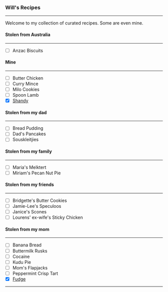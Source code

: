 ### Will's Recipes
---
Welcome to my collection of curated recipes. Some are even mine.
#### Stolen from Australia
---
- [ ] Anzac Biscuits
#### Mine
---
- [ ] Butter Chicken
- [ ] Curry Mince
- [ ] Milo Cookies
- [ ] Spoon Lamb
- [x] [Shandy](/src/Shandy.md)
#### Stolen from my dad
---
- [ ] Bread Pudding
- [ ] Dad's Pancakes
- [ ] Souskleitjies
#### Stolen from my family
---
- [ ] Maria's Melktert
- [ ] Miriam's Pecan Nut Pie
#### Stolen from my friends
---
- [ ] Bridgette's Butter Cookies
- [ ] Jamie-Lee's Speculoos
- [ ] Janice's Scones
- [ ] Lourens' ex-wife's Sticky Chicken
#### Stolen from my mom
---
- [ ] Banana Bread
- [ ] Buttermilk Rusks
- [ ] Cocaine
- [ ] Kudu Pie
- [ ] Mom's Flapjacks
- [ ] Peppermint Crisp Tart
- [x] [Fudge](/src/Fudge.md)
---




